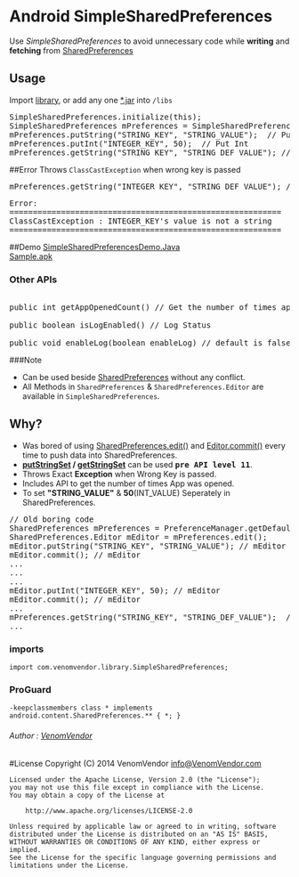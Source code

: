 # Android SimpleSharedPreferences
Use *SimpleSharedPreferences* to avoid unnecessary code while **writing** and **fetching** from [SharedPreferences][1]

## Usage
Import [library][7], or add any one [*.jar][8] into `/libs`
<pre>SimpleSharedPreferences.initialize(this);
SimpleSharedPreferences mPreferences = SimpleSharedPreferences.getInstance();
mPreferences.putString("STRING_KEY", "STRING_VALUE");  // Put String
mPreferences.putInt("INTEGER_KEY", 50);  // Put Int
mPreferences.getString("STRING_KEY", "STRING_DEF_VALUE"); // Get String
</pre>

##Error
Throws `ClassCastException` when wrong key is passed
<pre>mPreferences.getString("INTEGER_KEY", "STRING_DEF_VALUE"); // Get String with Integer Key</pre>
<pre>
Error:
==========================================================
ClassCastException : INTEGER_KEY's value is not a string
========================================================== 
</pre>

##Demo
[SimpleSharedPreferencesDemo.Java][9] <br>
[Sample.apk][10]

### Other APIs
<pre>

public int getAppOpenedCount() // Get the number of times app opened

public boolean isLogEnabled() // Log Status

public void enableLog(boolean enableLog) // default is false
</pre>

###Note
 - Can be used beside [SharedPreferences][6] without any conflict.
 - All Methods in `SharedPreferences` & `SharedPreferences.Editor` are available in `SimpleSharedPreferences`.

## Why?
 - Was bored of using  [SharedPreferences.edit()][2] and [Editor.commit()][3] every time to push data into SharedPreferences.
 - **[putStringSet][4] /  [getStringSet][5]** can be used <kbd>**pre API level 11**</kbd>.
 - Throws Exact **Exception** when Wrong Key is passed.
 - Includes API to get the number of times App was opened.
 - To set **"STRING_VALUE"** & **50**(INT_VALUE) Seperately in SharedPreferences.
<pre>// Old boring code
SharedPreferences mPreferences = PreferenceManager.getDefaultSharedPreferences(getApplicationContext());
SharedPreferences.Editor mEditor = mPreferences.edit();
mEditor.putString("STRING_KEY", "STRING_VALUE"); // mEditor
mEditor.commit(); // mEditor
...
...
...
mEditor.putInt("INTEGER_KEY", 50); // mEditor
mEditor.commit(); // mEditor
...
mPreferences.getString("STRING_KEY", "STRING_DEF_VALUE");  // mPreferences
...
</pre>


### imports
	import com.venomvendor.library.SimpleSharedPreferences;

### ProGuard
	-keepclassmembers class * implements android.content.SharedPreferences.** { *; }

###### Author : [VenomVendor](https://www.google.com/#newwindow=1&q=VenomVendor "Find me on Google")

#License
	Copyright (C) 2014 VenomVendor <info@VenomVendor.com>

	Licensed under the Apache License, Version 2.0 (the "License");
	you may not use this file except in compliance with the License.
	You may obtain a copy of the License at

		http://www.apache.org/licenses/LICENSE-2.0

	Unless required by applicable law or agreed to in writing, software
	distributed under the License is distributed on an "AS IS" BASIS,
	WITHOUT WARRANTIES OR CONDITIONS OF ANY KIND, either express or implied.
	See the License for the specific language governing permissions and
	limitations under the License.
	
 [1]: http://developer.android.com/reference/android/content/SharedPreferences.html "SharedPreferences"
 [2]: http://developer.android.com/reference/android/content/SharedPreferences.html#edit%28%29
 [3]: http://developer.android.com/reference/android/content/SharedPreferences.Editor.html#commit%28%29
 [4]: http://developer.android.com/reference/android/content/SharedPreferences.Editor.html#putStringSet%28java.lang.String,%20java.util.Set%3Cjava.lang.String%3E%29 "Added in API level 11"
 [5]: http://developer.android.com/reference/android/content/SharedPreferences.html#getStringSet%28java.lang.String,%20java.util.Set%3Cjava.lang.String%3E%29 "Added in API level 11"
 [6]: http://developer.android.com/training/basics/data-storage/shared-preferences.html#WriteSharedPreference "Using Shared Preferences"
 [7]: https://github.com/VenomVendor/SimpleSharedPreferences/tree/master/library/
 [8]: https://github.com/VenomVendor/SimpleSharedPreferences/tree/master/library/bin/
 [9]: https://github.com/VenomVendor/SimpleSharedPreferences/blob/master/sample/src/vee/android/sample/SimpleSharedPreferencesDemo.java#L40 "Sample for SimpleSharedPreferences of all available methods"
 [10]: https://github.com/VenomVendor/SimpleSharedPreferences/tree/master/sample/bin "Install for usage reference"
